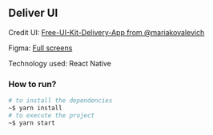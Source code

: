 
## Deliver UI

Credit UI: [Free-UI-Kit-Delivery-App from @mariakovalevich](#https://dribbble.com/shots/10828360-Free-UI-Kit-Delivery-App?utm_source=Clipboard_Shot&utm_campaign=mariakovalevich&utm_content=Free%20UI%20Kit%20%7C%20Delivery%20App&utm_medium=Social_Share)

Figma: [Full screens](#https://www.figma.com/file/tWrllJunocgWDR6B44p5OM/Delivery-App_UI-Kit?node-id=33%3A444)

Technology used: React Native

### How to run?

```sh
# to install the dependencies
~$ yarn install
# to execute the project
~$ yarn start
```
